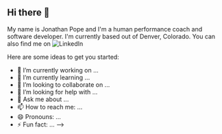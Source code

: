 ## Hi there 👋

My name is Jonathan Pope and I'm a human performance coach and software developer. I'm currently based out of Denver, Colorado. You can also find me on ![LinkedIn](https://img.shields.io/badge/LinkedIn-0077B5?style=for-the-badge&logo=linkedin&logoColor=white)

Here are some ideas to get you started:

- 🔭 I’m currently working on ...
- 🌱 I’m currently learning ...
- 👯 I’m looking to collaborate on ...
- 🤔 I’m looking for help with ...
- 💬 Ask me about ...
- 📫 How to reach me: ...
- 😄 Pronouns: ...
- ⚡ Fun fact: ...
-->
